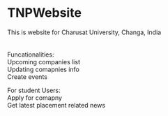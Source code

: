 # TNPWebsite

This is website for Charusat University, Changa, India<br>
<br><br>
Funcationalities:<br>
Upcoming companies list<br>
Updating comapnies info<br>
Create events<br>

For student Users:<br>
Apply for comapny<br>
Get latest placement related news<br>
